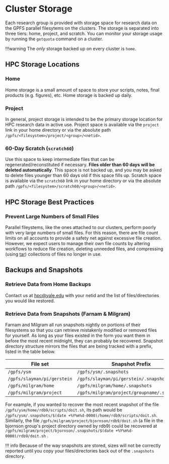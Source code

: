 # Cluster Storage

Each research group is provided with storage space for research data on the GPFS parallel filesytems on the clusters. The storage is separated into three tiers: home, project, and scratch. You can monitor your storage usage by running the `getquota` command on a cluster.

!!!warning
    The _only_ storage backed up on every cluster is `home`.

## HPC Storage Locations

### Home

Home storage is a small amount of space to store your scripts, notes, final products (e.g. figures), etc. Home storage is backed up daily.

### Project

In general, project storage is intended to be the primary storage location for HPC research data in active use. Project space is available via the `project` link in your home directory or via the absolute path `/gpfs/<filesystem>/project/<group>/<netid>`.

### 60-Day Scratch (`scratch60`)

Use this space to keep intermediate files that can be regenerated/reconstituted if necessary. **Files older than 60 days will be deleted automatically**. This space is not backed up, and you may be asked to delete files younger than 60 days old if this space fills up. Scratch space is available via the `scratch60` link in your home directory or via the absolute path `/gpfs/<filesystem>/scratch60/<group>/<netid>`.

## HPC Storage Best Practices

### Prevent Large Numbers of Small Files

Parallel fileystems, like the ones attached to our clusters, perform poorly with very large numbers of small files. For this reason, there are file count limits on all accounts to provide a safety net against excessive file creation. However, we expect users to manage their own file counts by altering workflows to reduce file creation, deleting unneeded files, and compressing (using [tar](/online-tutorials/#how-create-and-extract-a-tar-or-targz-archive)) collections of files no longer in use.

## Backups and Snapshots

### Retrieve Data from Home Backups

Contact us at [hpc@yale.edu](mailto:hpc@yale.edu) with your netid and the list of files/directories you would like restored.

### Retrieve Data from Snapshots (Farnam & Milgram)

Farnam and Milgram all run snapshots nightly on portions of their filesystems so that you can retrieve mistakenly modified or removed files for yourself. As long as your files existed in the form you want them in before the most recent midnight, they can probably be recovered. Snapshot directory structure mirrors the files that are being tracked with a prefix, listed in the table below.

| File set                    | Snapshot Prefix                              |
|-----------------------------|----------------------------------------------|
| `/gpfs/ysm`                 | `/gpfs/ysm/.snapshots`                       |
| `/gpfs/slayman/pi/gerstein` | `/gpfs/slayman/pi/gerstein/.snapshots`       |
| `/gpfs/milgram/home`        | `/gpfs/milgram/home/.snapshots`              |
| `/gpfs/milgram/project`     | `/gpfs/milgram/project/groupname/.snapshots` |

For example, if you wanted to recover the most recent snapshot of the file `/gpfs/ysm/home/rdb9/scripts/doit.sh`, its path would be `/gpfs/ysm/.snapshots/$(date +%Y%m%d-0000)/home/rdb9/scripts/doit.sh`. Similarly, the file `/gpfs/milgram/project/bjornson/rdb9/doit.sh` (a file in the bjornson group's project directory owned by rdb9) could be recovered at `/gpfs/milgram/project/bjornson/.snapshots/$(date +%Y%m%d-0000)/rdb9/doit.sh` .

!!! info
    Because of the way snapshots are stored, sizes will not be correctly reported until you copy your files/directories back out of the `.snapshots` directory.